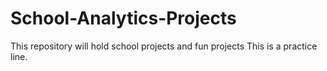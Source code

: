 # School-Analytics-Projects
This repository will hold school projects and fun projects
This is a practice line.
